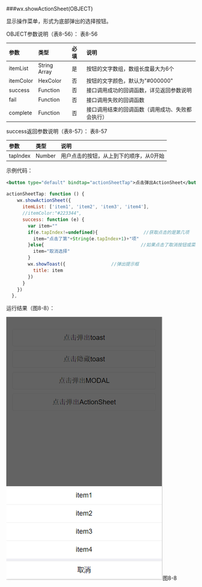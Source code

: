 ###wx.showActionSheet(OBJECT)

显示操作菜单，形式为底部弹出的选择按钮。

OBJECT参数说明（表8-56）：
表8-56

| 参数 | 类型 | 必填 | 说明 |
| :--- | :--- | :--- | :--- |
|itemList	|String Array	|是	|按钮的文字数组，数组长度最大为6个|
|itemColor	|HexColor	|否	|按钮的文字颜色，默认为"#000000"|
|success	|Function	|否	|接口调用成功的回调函数，详见返回参数说明|
|fail	|Function	|否	|接口调用失败的回调函数|
|complete	|Function	|否	|接口调用结束的回调函数（调用成功、失败都会执行）|
success返回参数说明（表8-57）：
表8-57

| 参数 | 类型 | 说明 |
| :--- | :--- | :--- |
|tapIndex	|Number	|用户点击的按钮，从上到下的顺序，从0开始|

示例代码：

```xml
<button type="default" bindtap="actionSheetTap">点击弹出ActionSheet</button>
```

```js
actionSheetTap: function () {
    wx.showActionSheet({
      itemList: ['item1', 'item2', 'item3', 'item4'],
      //itemColor:"#223344",
      success: function (e) {
        var item=""
        if(e.tapIndex!=undefined){                 //获取点击的是第几项
          item="点击了第"+String(e.tapIndex+1)+"项"
        }else{                                    //如果点击了取消按钮或菜单以外区域，返回“取消选择”
          item="取消选择"
        }
        wx.showToast({                 //弹出提示框
          title: item
        })
      }
    })
  },
```

运行结果（图8-8）：

![](/assets/8-8.png)图8-8